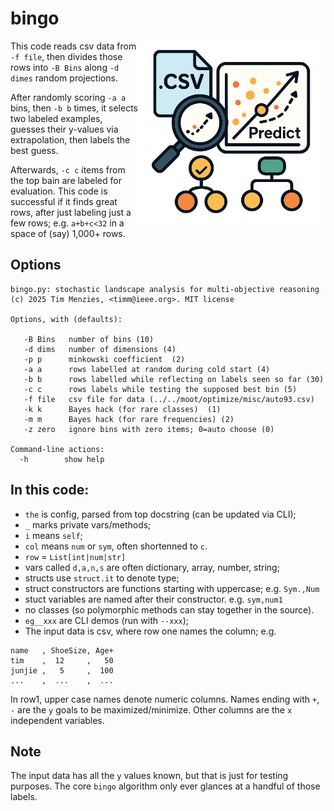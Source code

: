 # bingo

<img src="docs/bingo.png" width=300 align=right>

This code reads csv data from `-f file`, then divides those rows into `-B Bins`
along `-d dimes` random projections.

After randomly scoring `-a a` bins, then `-b b` times, it selects two labeled
examples, guesses their y-values via extrapolation, then labels the best guess.

Afterwards, `-c c` items from the top bain are labeled for evaluation. This code
is successful if it finds great rows, after just labeling just a few rows; e.g.
`a+b+c<32` in a space of (say) 1,000+ rows.

## Options

```
bingo.py: stochastic landscape analysis for multi-objective reasoning
(c) 2025 Tim Menzies, <timm@ieee.org>. MIT license

Options, with (defaults):

   -B Bins   number of bins (10)
   -d dims   number of dimensions (4)
   -p p      minkowski coefficient  (2)
   -a a      rows labelled at random during cold start (4)
   -b b      rows labelled while reflecting on labels seen so far (30)
   -c c      rows labels while testing the supposed best bin (5)
   -f file   csv file for data (../../moot/optimize/misc/auto93.csv)
   -k k      Bayes hack (for rare classes)  (1)
   -m m      Bayes hack (for rare frequencies) (2)
   -z zero   ignore bins with zero items; 0=auto choose (0)

Command-line actions:
  -h        show help
```

## In this code:

- `the` is config, parsed from top docstring (can be updated via CLI);
- `_` marks private vars/methods;
- `i` means `self`;
- `col` means `num` or `sym`, often shortenned to `c`.
- `row` = `List[int|num|str]`
- vars called `d,a,n,s` are often dictionary, array, number, string;
- structs use `struct.it` to denote type;
- struct constructors are functions starting with uppercase; e.g. `Sym.,Num`
- stuct variables are named after their constructor. e.g. `sym,num1`
- no classes (so polymorphic methods can stay together in the source).
- `eg__xxx` are CLI demos (run with `--xxx`);
- The input data is csv, where row one names the column; e.g.

```
name   , ShoeSize, Age+
tim    ,  12     ,   50
junjie ,   5     ,  100
...    ,  ...    ,  ...
```

In row1, upper case names denote numeric columns. Names ending with `+`, `-` are
the `y` goals to be maximized/minimize. Other columns are the `x` independent
variables.

## Note

The input data has all the `y` values known, but that is just for testing
purposes. The core `bingo` algorithm only ever glances at a handful of those
labels.
